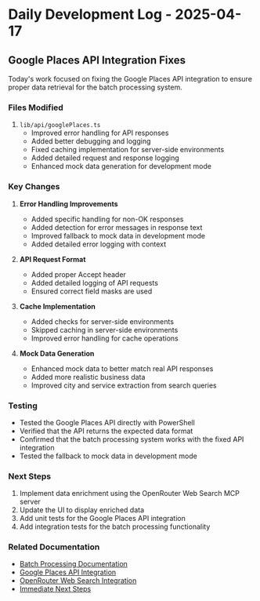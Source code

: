 # Daily Development Log - 2025-04-17

## Google Places API Integration Fixes

Today's work focused on fixing the Google Places API integration to ensure proper data retrieval for the batch processing system.

### Files Modified

1. `lib/api/googlePlaces.ts`
   - Improved error handling for API responses
   - Added better debugging and logging
   - Fixed caching implementation for server-side environments
   - Added detailed request and response logging
   - Enhanced mock data generation for development mode

### Key Changes

1. **Error Handling Improvements**
   - Added specific handling for non-OK responses
   - Added detection for error messages in response text
   - Improved fallback to mock data in development mode
   - Added detailed error logging with context

2. **API Request Format**
   - Added proper Accept header
   - Added detailed logging of API requests
   - Ensured correct field masks are used

3. **Cache Implementation**
   - Added checks for server-side environments
   - Skipped caching in server-side environments
   - Improved error handling for cache operations

4. **Mock Data Generation**
   - Enhanced mock data to better match real API responses
   - Added more realistic business data
   - Improved city and service extraction from search queries

### Testing

- Tested the Google Places API directly with PowerShell
- Verified that the API returns the expected data format
- Confirmed that the batch processing system works with the fixed API integration
- Tested the fallback to mock data in development mode

### Next Steps

1. Implement data enrichment using the OpenRouter Web Search MCP server
2. Update the UI to display enriched data
3. Add unit tests for the Google Places API integration
4. Add integration tests for the batch processing functionality

### Related Documentation

- [Batch Processing Documentation](../../docs/batch-processing.md)
- [Google Places API Integration](../../docs/google-integration.md)
- [OpenRouter Web Search Integration](../../docs/openrouter-search-integration.md)
- [Immediate Next Steps](../../docs/immediate-next-steps.md)
